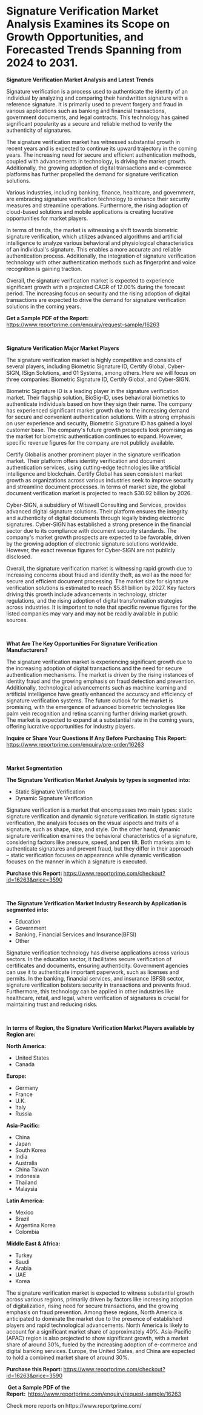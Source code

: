<p><h1>Signature Verification Market Analysis Examines its Scope on Growth Opportunities, and Forecasted Trends Spanning from 2024 to 2031.</h1></p><p><strong>Signature Verification Market Analysis and Latest Trends</strong></p>
<p><p>Signature verification is a process used to authenticate the identity of an individual by analyzing and comparing their handwritten signature with a reference signature. It is primarily used to prevent forgery and fraud in various applications such as banking and financial transactions, government documents, and legal contracts. This technology has gained significant popularity as a secure and reliable method to verify the authenticity of signatures.</p><p>The signature verification market has witnessed substantial growth in recent years and is expected to continue its upward trajectory in the coming years. The increasing need for secure and efficient authentication methods, coupled with advancements in technology, is driving the market growth. Additionally, the growing adoption of digital transactions and e-commerce platforms has further propelled the demand for signature verification solutions.</p><p>Various industries, including banking, finance, healthcare, and government, are embracing signature verification technology to enhance their security measures and streamline operations. Furthermore, the rising adoption of cloud-based solutions and mobile applications is creating lucrative opportunities for market players.</p><p>In terms of trends, the market is witnessing a shift towards biometric signature verification, which utilizes advanced algorithms and artificial intelligence to analyze various behavioral and physiological characteristics of an individual's signature. This enables a more accurate and reliable authentication process. Additionally, the integration of signature verification technology with other authentication methods such as fingerprint and voice recognition is gaining traction.</p><p>Overall, the signature verification market is expected to experience significant growth with a projected CAGR of 12.00% during the forecast period. The increasing focus on security and the rising adoption of digital transactions are expected to drive the demand for signature verification solutions in the coming years.</p></p>
<p><strong>Get a Sample PDF of the Report:&nbsp;</strong> <a href="https://www.reportprime.com/enquiry/request-sample/16263">https://www.reportprime.com/enquiry/request-sample/16263</a></p>
<p>&nbsp;</p>
<p><strong>Signature Verification Major Market Players</strong></p>
<p><p>The signature verification market is highly competitive and consists of several players, including Biometric Signature ID, Certify Global, Cyber-SIGN, ISign Solutions, and 01 Systems, among others. Here we will focus on three companies: Biometric Signature ID, Certify Global, and Cyber-SIGN.</p><p>Biometric Signature ID is a leading player in the signature verification market. Their flagship solution, BioSig-ID, uses behavioral biometrics to authenticate individuals based on how they sign their name. The company has experienced significant market growth due to the increasing demand for secure and convenient authentication solutions. With a strong emphasis on user experience and security, Biometric Signature ID has gained a loyal customer base. The company's future growth prospects look promising as the market for biometric authentication continues to expand. However, specific revenue figures for the company are not publicly available.</p><p>Certify Global is another prominent player in the signature verification market. Their platform offers identity verification and document authentication services, using cutting-edge technologies like artificial intelligence and blockchain. Certify Global has seen consistent market growth as organizations across various industries seek to improve security and streamline document processes. In terms of market size, the global document verification market is projected to reach $30.92 billion by 2026.</p><p>Cyber-SIGN, a subsidiary of Witswell Consulting and Services, provides advanced digital signature solutions. Their platform ensures the integrity and authenticity of digital documents through legally binding electronic signatures. Cyber-SIGN has established a strong presence in the financial sector due to its compliance with document security standards. The company's market growth prospects are expected to be favorable, driven by the growing adoption of electronic signature solutions worldwide. However, the exact revenue figures for Cyber-SIGN are not publicly disclosed.</p><p>Overall, the signature verification market is witnessing rapid growth due to increasing concerns about fraud and identity theft, as well as the need for secure and efficient document processing. The market size for signature verification solutions is estimated to reach $5.81 billion by 2027. Key factors driving this growth include advancements in technology, stricter regulations, and the rising adoption of digital transformation strategies across industries. It is important to note that specific revenue figures for the listed companies may vary and may not be readily available in public sources.</p></p>
<p>&nbsp;</p>
<p><strong>What Are The Key Opportunities For Signature Verification Manufacturers?</strong></p>
<p><p>The signature verification market is experiencing significant growth due to the increasing adoption of digital transactions and the need for secure authentication mechanisms. The market is driven by the rising instances of identity fraud and the growing emphasis on fraud detection and prevention. Additionally, technological advancements such as machine learning and artificial intelligence have greatly enhanced the accuracy and efficiency of signature verification systems. The future outlook for the market is promising, with the emergence of advanced biometric technologies like palm vein recognition and retina scanning further driving market growth. The market is expected to expand at a substantial rate in the coming years, offering lucrative opportunities for industry players.</p></p>
<p><strong>Inquire or Share Your Questions If Any Before Purchasing This Report:</strong> <a href="https://www.reportprime.com/enquiry/pre-order/16263">https://www.reportprime.com/enquiry/pre-order/16263</a></p>
<p>&nbsp;</p>
<p><strong>Market Segmentation</strong></p>
<p><strong>The Signature Verification Market Analysis by types is segmented into:</strong></p>
<p><ul><li>Static Signature Verification</li><li>Dynamic Signature Verification</li></ul></p>
<p><p>Signature verification is a market that encompasses two main types: static signature verification and dynamic signature verification. In static signature verification, the analysis focuses on the visual aspects and traits of a signature, such as shape, size, and style. On the other hand, dynamic signature verification examines the behavioral characteristics of a signature, considering factors like pressure, speed, and pen tilt. Both markets aim to authenticate signatures and prevent fraud, but they differ in their approach – static verification focuses on appearance while dynamic verification focuses on the manner in which a signature is executed.</p></p>
<p><strong>Purchase this Report:&nbsp;</strong><a href="https://www.reportprime.com/checkout?id=16263&price=3590">https://www.reportprime.com/checkout?id=16263&price=3590</a></p>
<p>&nbsp;</p>
<p><strong>The Signature Verification Market Industry Research by Application is segmented into:</strong></p>
<p><ul><li>Education</li><li>Government</li><li>Banking, Financial Services and Insurance(BFSI)</li><li>Other</li></ul></p>
<p><p>Signature verification technology has diverse applications across various sectors. In the education sector, it facilitates secure verification of certificates and documents, ensuring authenticity. Government agencies can use it to authenticate important paperwork, such as licenses and permits. In the banking, financial services, and insurance (BFSI) sector, signature verification bolsters security in transactions and prevents fraud. Furthermore, this technology can be applied in other industries like healthcare, retail, and legal, where verification of signatures is crucial for maintaining trust and reducing risks.</p></p>
<p>&nbsp;</p>
<p><strong>In terms of Region, the Signature Verification Market Players available by Region are:</strong></p>
<p>
    <p> <strong> North America: </strong>
        <ul>
            <li>United States</li>
            <li>Canada</li>
        </ul>
        </p> 
    <p> <strong> Europe: </strong>
        <ul>
            <li>Germany</li>
            <li>France</li>
            <li>U.K.</li>
            <li>Italy</li>
            <li>Russia</li>
        </ul>
        </p> 
    <p> <strong> Asia-Pacific: </strong>
        <ul>
            <li>China</li>
            <li>Japan</li>
            <li>South Korea</li>
            <li>India</li>
            <li>Australia</li>
            <li>China Taiwan</li>
            <li>Indonesia</li>
            <li>Thailand</li>
            <li>Malaysia</li>
        </ul>
        </p> 
    <p> <strong> Latin America: </strong>
        <ul>
            <li>Mexico</li>
            <li>Brazil</li>
            <li>Argentina Korea</li>
            <li>Colombia</li>
        </ul>
        </p> 
    <p> <strong> Middle East & Africa: </strong>
        <ul>
            <li>Turkey</li>
            <li>Saudi</li>
            <li>Arabia</li>
            <li>UAE</li>
            <li>Korea</li>
        </ul>
    </p>
    </p>
<p><p>The signature verification market is expected to witness substantial growth across various regions, primarily driven by factors like increasing adoption of digitalization, rising need for secure transactions, and the growing emphasis on fraud prevention. Among these regions, North America is anticipated to dominate the market due to the presence of established players and rapid technological advancements. North America is likely to account for a significant market share of approximately 40%. Asia-Pacific (APAC) region is also projected to show significant growth, with a market share of around 30%, fueled by the increasing adoption of e-commerce and digital banking services. Europe, the United States, and China are expected to hold a combined market share of around 30%.</p></p>
<p><strong>Purchase this Report: </strong><a href="https://www.reportprime.com/checkout?id=16263&price=3590">https://www.reportprime.com/checkout?id=16263&price=3590</a></p>
<p>&nbsp;<strong>Get a Sample PDF of the Report:&nbsp;&nbsp;</strong><a href="https://www.reportprime.com/enquiry/request-sample/16263">https://www.reportprime.com/enquiry/request-sample/16263</a></p>
<p><strong></strong></p>
<p>Check more reports on https://www.reportprime.com/</p>